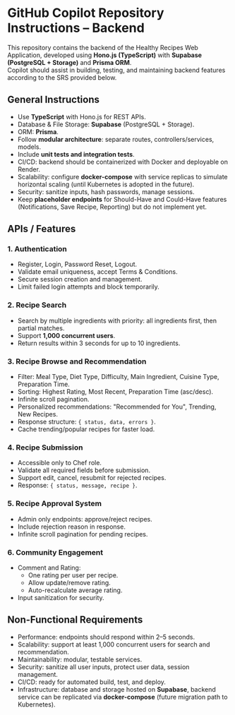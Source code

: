 # GitHub Copilot Repository Instructions – Backend

This repository contains the backend of the Healthy Recipes Web Application, developed using **Hono.js (TypeScript)** with **Supabase (PostgreSQL + Storage)** and **Prisma ORM**.  
Copilot should assist in building, testing, and maintaining backend features according to the SRS provided below.

## General Instructions
- Use **TypeScript** with Hono.js for REST APIs.
- Database & File Storage: **Supabase** (PostgreSQL + Storage).
- ORM: **Prisma**.
- Follow **modular architecture**: separate routes, controllers/services, models.
- Include **unit tests and integration tests**.
- CI/CD: backend should be containerized with Docker and deployable on Render.
- Scalability: configure **docker-compose** with service replicas to simulate horizontal scaling (until Kubernetes is adopted in the future).
- Security: sanitize inputs, hash passwords, manage sessions.
- Keep **placeholder endpoints** for Should-Have and Could-Have features (Notifications, Save Recipe, Reporting) but do not implement yet.

## APIs / Features

### 1. Authentication
- Register, Login, Password Reset, Logout.
- Validate email uniqueness, accept Terms & Conditions.
- Secure session creation and management.
- Limit failed login attempts and block temporarily.

### 2. Recipe Search
- Search by multiple ingredients with priority: all ingredients first, then partial matches.
- Support **1,000 concurrent users**.
- Return results within 3 seconds for up to 10 ingredients.

### 3. Recipe Browse and Recommendation
- Filter: Meal Type, Diet Type, Difficulty, Main Ingredient, Cuisine Type, Preparation Time.
- Sorting: Highest Rating, Most Recent, Preparation Time (asc/desc).
- Infinite scroll pagination.
- Personalized recommendations: "Recommended for You", Trending, New Recipes.
- Response structure: `{ status, data, errors }`.
- Cache trending/popular recipes for faster load.

### 4. Recipe Submission
- Accessible only to Chef role.
- Validate all required fields before submission.
- Support edit, cancel, resubmit for rejected recipes.
- Response: `{ status, message, recipe }`.

### 5. Recipe Approval System
- Admin only endpoints: approve/reject recipes.
- Include rejection reason in response.
- Infinite scroll pagination for pending recipes.

### 6. Community Engagement
- Comment and Rating:
  - One rating per user per recipe.
  - Allow update/remove rating.
  - Auto-recalculate average rating.
- Input sanitization for security.

## Non-Functional Requirements
- Performance: endpoints should respond within 2–5 seconds.
- Scalability: support at least 1,000 concurrent users for search and recommendation.
- Maintainability: modular, testable services.
- Security: sanitize all user inputs, protect user data, session management.
- CI/CD: ready for automated build, test, and deploy.
- Infrastructure: database and storage hosted on **Supabase**, backend service can be replicated via **docker-compose** (future migration path to Kubernetes).

